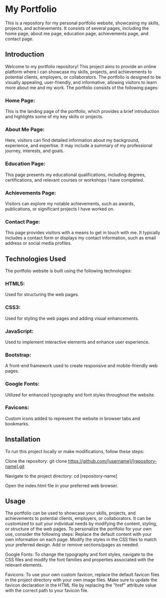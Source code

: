 # My Portfolio
This is a repository for my personal portfolio website, showcasing my skills, projects, and achievements. It consists of several pages, including the home page, about me page, education page, achievements page, and contact page.
## Introduction
Welcome to my portfolio repository! This project aims to provide an online platform where I can showcase my skills, projects, and achievements to potential clients, employers, or collaborators. The portfolio is designed to be visually appealing, user-friendly, and informative, allowing visitors to learn more about me and my work.
The portfolio consists of the following pages:
### Home Page: 
This is the landing page of the portfolio, which provides a brief introduction and highlights some of my key skills or projects.
### About Me Page: 
Here, visitors can find detailed information about my background, experience, and expertise. It may include a summary of my professional journey, interests, and goals.
### Education Page: 
This page presents my educational qualifications, including degrees, certifications, and relevant courses or workshops I have completed.
### Achievements Page: 
Visitors can explore my notable achievements, such as awards, publications, or significant projects I have worked on.
### Contact Page: 
This page provides visitors with a means to get in touch with me. It typically includes a contact form or displays my contact information, such as email address or social media profiles.
## Technologies Used
The portfolio website is built using the following technologies:
### HTML5: 
Used for structuring the web pages.
### CSS3: 
Used for styling the web pages and adding visual enhancements.
### JavaScript:
Used to implement interactive elements and enhance user experience.
### Bootstrap: 
A front-end framework used to create responsive and mobile-friendly web pages.
### Google Fonts:
Utilized for enhanced typography and font styles throughout the website.
### Favicons:
Custom icons added to represent the website in browser tabs and bookmarks.
## Installation
To run this project locally or make modifications, follow these steps:

Clone the repository: git clone https://github.com/[username]/[repository-name].git

Navigate to the project directory: cd [repository-name]

Open the index.html file in your preferred web browser.
## Usage
The portfolio can be used to showcase your skills, projects, and achievements to potential clients, employers, or collaborators. It can be customized to suit your individual needs by modifying the content, styling, or structure of the web pages.
To personalize the portfolio for your own use, consider the following steps:
Replace the default content with your own information on each page.
Modify the styles in the CSS files to match your preferred design.
Add or remove sections/pages as needed.

Google Fonts:
To change the typography and font styles, navigate to the CSS files and modify the font families and properties associated with the relevant elements.

Favicons:
To use your own custom favicon, replace the default favicon files in the project directory with your own image files. Make sure to update the favicon declaration in the HTML file by replacing the "href" attribute value with the correct path to your favicon file.
